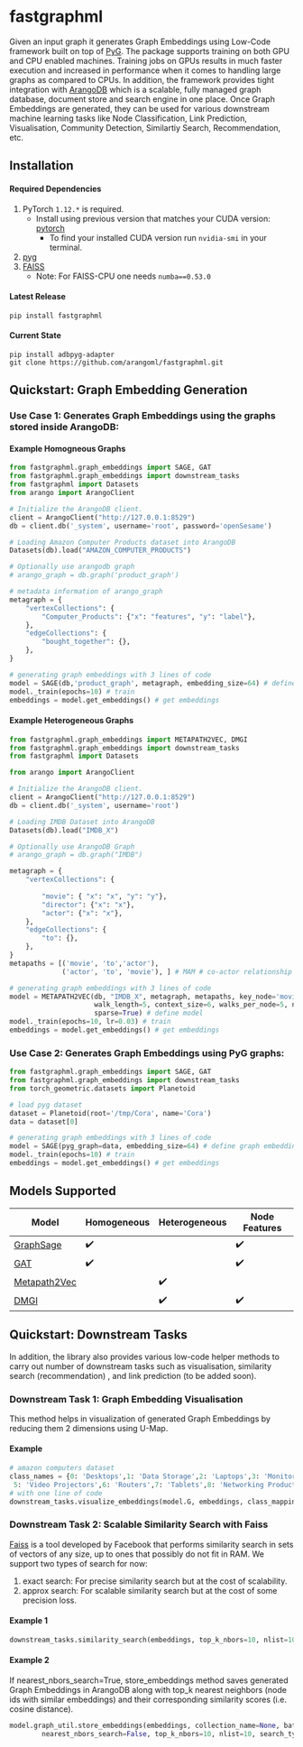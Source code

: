 # fastgraphml
Given an input graph it generates Graph Embeddings using Low-Code framework built on top of [PyG](https://pytorch-geometric.readthedocs.io/en/latest/). The package supports training on both GPU and CPU enabled machines. Training jobs on GPUs results in much faster execution and increased in performance when it comes to handling large graphs as compared to CPUs. In addition, the framework provides tight integration with  [ArangoDB](https://www.arangodb.com/) which is a scalable, fully managed graph database, document store and search engine in one place. Once Graph Embeddings are generated, they can be used for various downstream machine learning tasks like Node Classification, Link Prediction, Visualisation, Community Detection, Similartiy Search, Recommendation, etc. 

## Installation
#### Required Dependencies
1. PyTorch `1.12.*` is required.
    * Install using previous version that matches your CUDA version: [pytorch](https://pytorch.org/get-started/previous-versions/)
        * To find your installed CUDA version run `nvidia-smi` in your terminal.
2. [pyg](https://pytorch-geometric.readthedocs.io/en/latest/notes/installation.html)
3. [FAISS](https://github.com/facebookresearch/faiss/blob/main/INSTALL.md)
    * Note: For FAISS-CPU one needs `numba==0.53.0`

#### Latest Release
```
pip install fastgraphml
```
#### Current State
```
pip install adbpyg-adapter
git clone https://github.com/arangoml/fastgraphml.git

```

## Quickstart: Graph Embedding Generation

### Use Case 1: Generates Graph Embeddings using the graphs stored inside ArangoDB:

#### Example Homogneous Graphs

```python
from fastgraphml.graph_embeddings import SAGE, GAT
from fastgraphml.graph_embeddings import downstream_tasks
from fastgraphml import Datasets 
from arango import ArangoClient

# Initialize the ArangoDB client.
client = ArangoClient("http://127.0.0.1:8529")
db = client.db('_system', username='root', password='openSesame')

# Loading Amazon Computer Products dataset into ArangoDB
Datasets(db).load("AMAZON_COMPUTER_PRODUCTS")

# Optionally use arangodb graph
# arango_graph = db.graph('product_graph')

# metadata information of arango_graph
metagraph = {
    "vertexCollections": {
        "Computer_Products": {"x": "features", "y": "label"},
    },
    "edgeCollections": {
        "bought_together": {},
    },
}

# generating graph embeddings with 3 lines of code
model = SAGE(db,'product_graph', metagraph, embedding_size=64) # define graph embedding model
model._train(epochs=10) # train
embeddings = model.get_embeddings() # get embeddings
```

#### Example Heterogeneous Graphs

```python
from fastgraphml.graph_embeddings import METAPATH2VEC, DMGI
from fastgraphml.graph_embeddings import downstream_tasks 
from fastgraphml import Datasets 

from arango import ArangoClient

# Initialize the ArangoDB client.
client = ArangoClient("http://127.0.0.1:8529")
db = client.db('_system', username='root')

# Loading IMDB Dataset into ArangoDB
Datasets(db).load("IMDB_X")

# Optionally use ArangoDB Graph
# arango_graph = db.graph("IMDB")

metagraph = {
    "vertexCollections": {
    
        "movie": { "x": "x", "y": "y"},  
        "director": {"x": "x"},
        "actor": {"x": "x"},
    },
    "edgeCollections": {
        "to": {},
    },
}
metapaths = [('movie', 'to','actor'),
             ('actor', 'to', 'movie'), ] # MAM # co-actor relationship

# generating graph embeddings with 3 lines of code
model = METAPATH2VEC(db, "IMDB_X", metagraph, metapaths, key_node='movie', embedding_size=128,
                     walk_length=5, context_size=6, walks_per_node=5, num_negative_samples=5,
                     sparse=True) # define model
model._train(epochs=10, lr=0.03) # train
embeddings = model.get_embeddings() # get embeddings
```

### Use Case 2: Generates Graph Embeddings using PyG graphs:

```python
from fastgraphml.graph_embeddings import SAGE, GAT
from fastgraphml.graph_embeddings import downstream_tasks 
from torch_geometric.datasets import Planetoid

# load pyg dataset
dataset = Planetoid(root='/tmp/Cora', name='Cora')
data = dataset[0]

# generating graph embeddings with 3 lines of code
model = SAGE(pyg_graph=data, embedding_size=64) # define graph embedding model
model._train(epochs=10) # train
embeddings = model.get_embeddings() # get embeddings
```
## Models Supported

Model         | Homogeneous   | Heterogeneous | Node Features
------------- | ------------- | ------------- | ------------- 
[GraphSage](https://arxiv.org/abs/1706.02216)     | ✔️             |               | ✔️ 
[GAT](https://arxiv.org/abs/1710.10903)           | ✔️             |               | ✔️ 
[Metapath2Vec](https://ericdongyx.github.io/papers/KDD17-dong-chawla-swami-metapath2vec.pdf)  |               | ✔️             |  
[DMGI](https://arxiv.org/pdf/1911.06750.pdf)          |               | ✔️             | ✔️ 



## Quickstart: Downstream Tasks
In addition, the library also provides various low-code helper methods to carry out number of downstream tasks such as visualisation, similarity search (recommendation) , and link prediction (to be added soon).

### Downstream Task 1: Graph Embedding Visualisation
This method helps in visualization of generated Graph Embeddings by reducing them 2 dimensions using U-Map.
#### Example
```python
# amazon computers dataset
class_names = {0: 'Desktops',1: 'Data Storage',2: 'Laptops',3: 'Monitors',4: 'Computer Components',
 5: 'Video Projectors',6: 'Routers',7: 'Tablets',8: 'Networking Products',9: 'Webcams'}
# with one line of code
downstream_tasks.visualize_embeddings(model.G, embeddings, class_mapping=class_names, emb_percent=0.1) # model.G is PyG data object
```
### Downstream Task 2: Scalable Similarity Search with Faiss
[Faiss](https://engineering.fb.com/2017/03/29/data-infrastructure/faiss-a-library-for-efficient-similarity-search/) is a tool developed by Facebook that performs similarity search in sets of vectors of any size, up to ones that possibly do not fit in RAM.
We support two types of search for now:
1. exact search: For precise similarity search but at the cost of scalability.
2. approx search: For scalable similarity search but at the cost of some precision loss.
#### Example 1
```python
downstream_tasks.similarity_search(embeddings, top_k_nbors=10, nlist=10, search_type='exact')
```
#### Example 2
If nearest_nbors_search=True, store_embeddings method saves generated Graph Embeddings in ArangoDB along with top_k nearest neighbors (node ids with similar embeddings) and their corresponding similarity scores (i.e. cosine distance). 
```python
model.graph_util.store_embeddings(embeddings, collection_name=None, batch_size=100, class_mapping=None, 
        nearest_nbors_search=False, top_k_nbors=10, nlist=10, search_type='exact')
```

